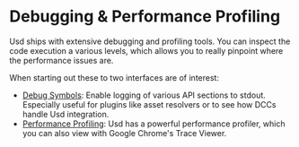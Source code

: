 # Debugging & Performance Profiling
Usd ships with extensive debugging and profiling tools. You can inspect the code execution a various levels, which allows you to really pinpoint where the performance issues are.

When starting out these to two interfaces are of interest:

- [Debug Symbols](./debug.md): Enable logging of various API sections to stdout. Especially useful for plugins like asset resolvers or to see how DCCs handle Usd integration.
- [Performance Profiling](./profiling.md): Usd has a powerful performance profiler, which you can also view with Google Chrome's Trace Viewer.